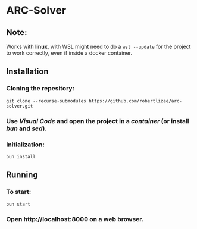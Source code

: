 # ARC-Solver

## Note:
Works with **linux**, with WSL might need to do a `wsl --update` for the project to work correctly, even if inside a docker container.

## Installation
### Cloning the repesitory:
`git clone --recurse-submodules https://github.com/robertlizee/arc-solver.git`
### Use *Visual Code* and open the project in a *container* (or install *bun* and *sed*).
### Initialization:
`bun install`

## Running
### To start:
`bun start`
### Open http://localhost:8000 on a web browser.
